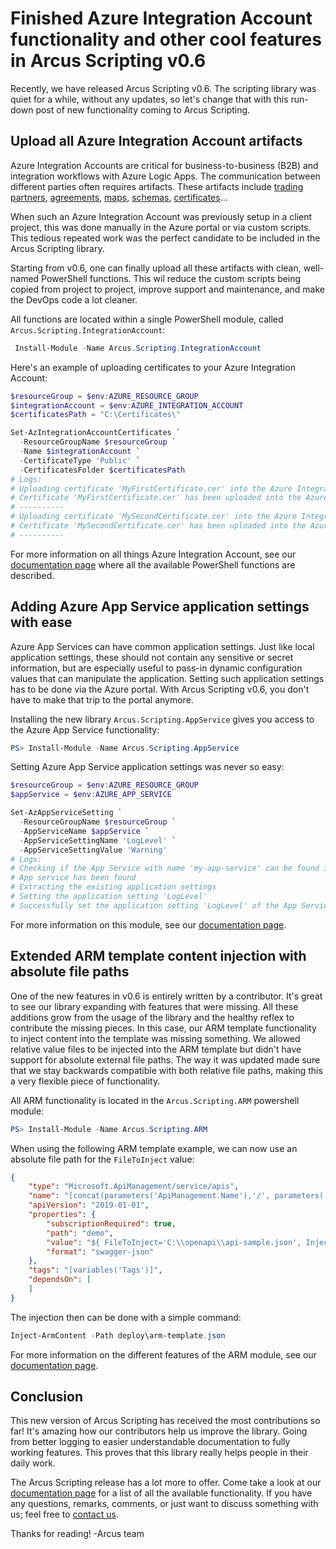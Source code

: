 # Finished Azure Integration Account functionality and other cool features in Arcus Scripting v0.6
Recently, we have released Arcus Scripting v0.6. The scripting library was quiet for a while, without any updates, so let's change that with this run-down post of new functionality coming to Arcus Scripting.

## Upload all Azure Integration Account artifacts
Azure Integration Accounts are critical for business-to-business (B2B) and integration workflows with Azure Logic Apps. The communication between different parties often requires artifacts. These artifacts include [trading partners](https://docs.microsoft.com/en-us/azure/logic-apps/logic-apps-enterprise-integration-partners), [agreements](https://docs.microsoft.com/en-us/azure/logic-apps/logic-apps-enterprise-integration-agreements), [maps](https://docs.microsoft.com/en-us/azure/logic-apps/logic-apps-enterprise-integration-maps), [schemas](https://docs.microsoft.com/en-us/azure/logic-apps/logic-apps-enterprise-integration-maps), [certificates](https://docs.microsoft.com/en-us/azure/logic-apps/logic-apps-enterprise-integration-certificates)...

When such an Azure Integration Account was previously setup in a client project, this was done manually in the Azure portal or via custom scripts. This tedious repeated work was the perfect candidate to be included in the Arcus Scripting library.

Starting from v0.6, one can finally upload all these artifacts with clean, well-named PowerShell functions. This wil reduce the custom scripts being copied from project to project, improve support and maintenance, and make the DevOps code a lot cleaner.

All functions are located within a single PowerShell module, called `Arcus.Scripting.IntegrationAccount`:
```powershell
 Install-Module -Name Arcus.Scripting.IntegrationAccount
```

Here's an example of uploading certificates to your Azure Integration Account:
```powershell
$resourceGroup = $env:AZURE_RESOURCE_GROUP
$integrationAccount = $env:AZURE_INTEGRATION_ACCOUNT
$certificatesPath = "C:\Certificates\"

Set-AzIntegrationAccountCertificates `
  -ResourceGroupName $resourceGroup `
  -Name $integrationAccount `
  -CertificateType 'Public' `
  -CertificatesFolder $certificatesPath
# Logs:
# Uploading certificate 'MyFirstCertificate.cer' into the Azure Integration Account 'my-integration-account'
# Certificate 'MyFirstCertificate.cer' has been uploaded into the Azure Integration Account 'my-integration-account'
# ----------
# Uploading certificate 'MySecondCertificate.cer' into the Azure Integration Account 'my-integration-account'
# Certificate 'MySecondCertificate.cer' has been uploaded into the Azure Integration Account 'my-integration-account'
# ----------
```

For more information on all things Azure Integration Account, see our [documentation page](https://scripting.arcus-azure.net/Features/powershell/azure-integration-account) where all the available PowerShell functions are described.

## Adding Azure App Service application settings with ease
Azure App Services can have common application settings. Just like local application settings, these should not contain any sensitive or secret information, but are especially useful to pass-in dynamic configuration values that can manipulate the application. Setting such application settings has to be done via the Azure portal. With Arcus Scripting v0.6, you don't have to make that trip to the portal anymore.

Installing the new library `Arcus.Scripting.AppService` gives you access to the Azure App Service functionality:
```powershell
PS> Install-Module -Name Arcus.Scripting.AppService
```

Setting Azure App Service application settings was never so easy:
```powershell
$resourceGroup = $env:AZURE_RESOURCE_GROUP
$appService = $env:AZURE_APP_SERVICE

Set-AzAppServiceSetting `
  -ResourceGroupName $resourceGroup `
  -AppServiceName $appService `
  -AppServiceSettingName 'LogLevel' `
  -AppServiceSettingValue 'Warning'
# Logs:
# Checking if the App Service with name 'my-app-service' can be found in the resource group 'my-resource-group'
# App service has been found
# Extracting the existing application settings
# Setting the application setting 'LogLevel'
# Successfully set the application setting 'LogLevel' of the App Service 'my-app-service' within resource group 'my-resource-group'
```

For more information on this module, see our [documentation page](https://scripting.arcus-azure.net/Features/powershell/azure-app-service).

## Extended ARM template content injection with absolute file paths
One of the new features in v0.6 is entirely written by a contributor. It's great to see our library expanding with features that were missing. All these additions grow from the usage of the library and the healthy reflex to contribute the missing pieces. In this case, our ARM template functionality to inject content into the template was missing something. We allowed relative value files to be injected into the ARM template but didn't have support for absolute external file paths. The way it was updated made sure that we stay backwards compatible with both relative file paths, making this a very flexible piece of functionality.

All ARM functionality is located in the `Arcus.Scripting.ARM` powershell module:
```powershell
PS> Install-Module -Name Arcus.Scripting.ARM
```

When using the following ARM template example, we can now use an absolute file path for the `FileToInject` value:
```json
{
    "type": "Microsoft.ApiManagement/service/apis",
    "name": "[concat(parameters('ApiManagement.Name'),'/', parameters('ApiManagement.Api.Name'))]",
    "apiVersion": "2019-01-01",
    "properties": {
        "subscriptionRequired": true,
        "path": "demo",
        "value": "${ FileToInject='C:\\openapi\\api-sample.json', InjectAsJsonObject}$",
        "format": "swagger-json"
    },
    "tags": "[variables('Tags')]",
    "dependsOn": [
    ]
}
```

The injection then can be done with a simple command:
```powershell
Inject-ArmContent -Path deploy\arm-template.json
```

For more information on the different features of the ARM module, see our [documentation page](https://scripting.arcus-azure.net/Features/powershell/arm).

## Conclusion
This new version of Arcus Scripting has received the most contributions so far! It's amazing how our contributors help us improve the library. Going from better logging to easier understandable documentation to fully working features. This proves that this library really helps people in their daily work.

The Arcus Scripting release has a lot more to offer. Come take a look at our [documentation page](https://scripting.arcus-azure.net/) for a list of all the available functionality. If you have any questions, remarks, comments, or just want to discuss something with us; feel free to [contact us](https://github.com/arcus-azure/arcus.scripting/issues/new/choose).

Thanks for reading!
-Arcus team
